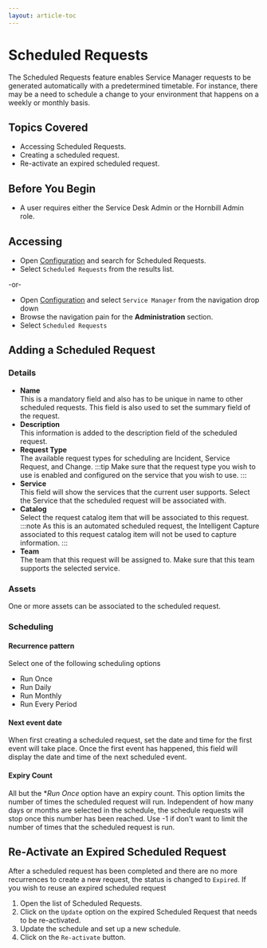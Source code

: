 ```yaml
---
layout: article-toc
---
```

# Scheduled Requests
The Scheduled Requests feature enables Service Manager requests to be generated automatically with a predetermined timetable.  For instance, there may be a need to schedule a change to your environment that happens on a weekly or monthly basis.

## Topics Covered
* Accessing Scheduled Requests.
* Creating a scheduled request.
* Re-activate an expired scheduled request.

## Before You Begin
* A user requires either the Service Desk Admin or the Hornbill Admin role.

## Accessing
* Open [Configuration](/esp-config/getting-started/using-configuration) and search for Scheduled Requests.
* Select `Scheduled Requests` from the results list.

-or-

* Open [Configuration](/esp-config/getting-started/using-configuration) and select `Service Manager` from the navigation drop down
* Browse the navigation pain for the **Administration** section.
* Select `Scheduled Requests`

## Adding a Scheduled Request

### Details
* **Name**<br>This is a mandatory field and also has to be unique in name to other scheduled requests.  This field is also used to set the summary field of the request.
* **Description**<br>This information is added to the description field of the scheduled request.
* **Request Type**<br>The available request types for scheduling are Incident, Service Request, and Change. 
    :::tip
    Make sure that the request type you wish to use is enabled and configured on the service that you wish to use.
    :::
* **Service**<br>This field will show the services that the current user supports. Select the Service that the scheduled request will be associated with.
* **Catalog**<br>Select the  request catalog item that will be associated to this request.  
    :::note
    As this is an automated scheduled request, the Intelligent Capture associated to this request catalog item will not be used to capture information.
    :::
* **Team**<br>The team that this request will be assigned to.  Make sure that this team supports the selected service.

### Assets
One or more assets can be associated to the scheduled request.

### Scheduling
#### Recurrence pattern
Select one of the following scheduling options
* Run Once
* Run Daily
* Run Monthly
* Run Every Period

#### Next event date
When first creating a scheduled request, set the date and time for the first event will take place.  Once the first event has happened, this field will display the date and time of the next scheduled event.

#### Expiry Count
All but the **Run Once* option have an expiry count.  This option limits the number of times the scheduled request will run.  Independent of how many days or months are selected in the schedule, the schedule requests will stop once this number has been reached. Use -1 if don't want to limit the number of times that the scheduled request is run.

## Re-Activate an Expired Scheduled Request
After a scheduled request has been completed and there are no more recurrences to create a new request, the status is changed to `Expired`.  If you wish to reuse an expired scheduled request

1. Open the list of Scheduled Requests.
1. Click on the `Update` option on the expired Scheduled Request that needs to be re-activated.
1. Update the schedule and set up a new schedule.
1. Click on the `Re-activate` button.
